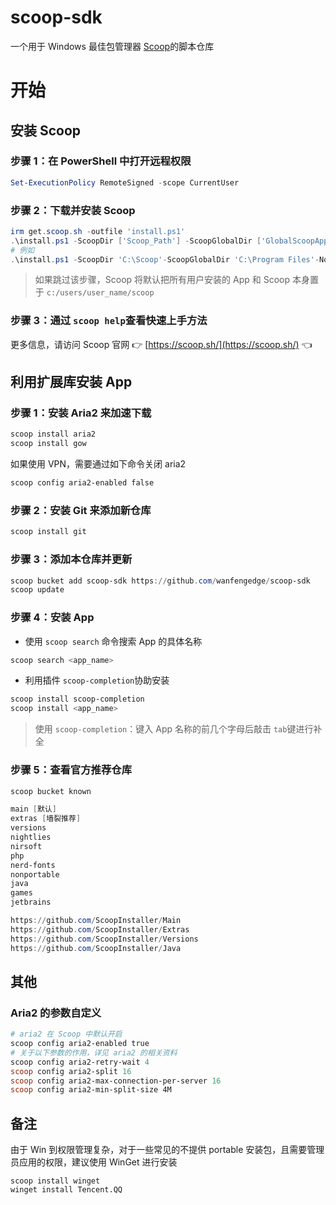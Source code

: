 # scoop-sdk

一个用于 Windows 最佳包管理器 [Scoop](https://github.com/lukesampson/scoop)的脚本仓库

# 开始

## 安装 Scoop

### 步骤 1：在 PowerShell 中打开远程权限

```powershell
Set-ExecutionPolicy RemoteSigned -scope CurrentUser
```

### 步骤 2：下载并安装 Scoop

```powershell
irm get.scoop.sh -outfile 'install.ps1'
.\install.ps1 -ScoopDir ['Scoop_Path'] -ScoopGlobalDir ['GlobalScoopApps_Path'] -NoProxy
# 例如
.\install.ps1 -ScoopDir 'C:\Scoop'-ScoopGlobalDir 'C:\Program Files'-NoProxy
```

> 如果跳过该步骤，Scoop 将默认把所有用户安装的 App 和 Scoop 本身置于 `c:/users/user_name/scoop`

### 步骤 3：通过 `scoop help`查看快速上手方法

更多信息，请访问 Scoop 官网 👉 [https://scoop.sh/](https://scoop.sh/) 👈

## 利用扩展库安装 App

### 步骤 1：安装 Aria2 来加速下载

```powershell
scoop install aria2
scoop install gow
```

如果使用 VPN，需要通过如下命令关闭 aria2

```powershell
scoop config aria2-enabled false
```

### 步骤 2：安装 Git 来添加新仓库

```powershell
scoop install git
```

### 步骤 3：添加本仓库并更新

```powershell
scoop bucket add scoop-sdk https://github.com/wanfengedge/scoop-sdk
scoop update
```

### 步骤 4：安装 App

- 使用 `scoop search` 命令搜索 App 的具体名称

```powershell
scoop search <app_name>
```

- 利用插件 `scoop-completion`协助安装

```powershell
scoop install scoop-completion
scoop install <app_name>
```

> 使用 `scoop-completion`：键入 App 名称的前几个字母后敲击 `tab`键进行补全

### 步骤 5：查看官方推荐仓库

```powershell
scoop bucket known

main [默认]
extras [墙裂推荐]
versions
nightlies
nirsoft
php
nerd-fonts
nonportable
java
games
jetbrains
```

```powershell
https://github.com/ScoopInstaller/Main
https://github.com/ScoopInstaller/Extras
https://github.com/ScoopInstaller/Versions
https://github.com/ScoopInstaller/Java
```

## 其他

### Aria2 的参数自定义

```powershell
# aria2 在 Scoop 中默认开启
scoop config aria2-enabled true
# 关于以下参数的作用，详见 aria2 的相关资料
scoop config aria2-retry-wait 4
scoop config aria2-split 16
scoop config aria2-max-connection-per-server 16
scoop config aria2-min-split-size 4M
```

## 备注

由于 Win 到权限管理复杂，对于一些常见的不提供 portable 安装包，且需要管理员应用的权限，建议使用 WinGet 进行安装

```powerhsell
scoop install winget
winget install Tencent.QQ
```
